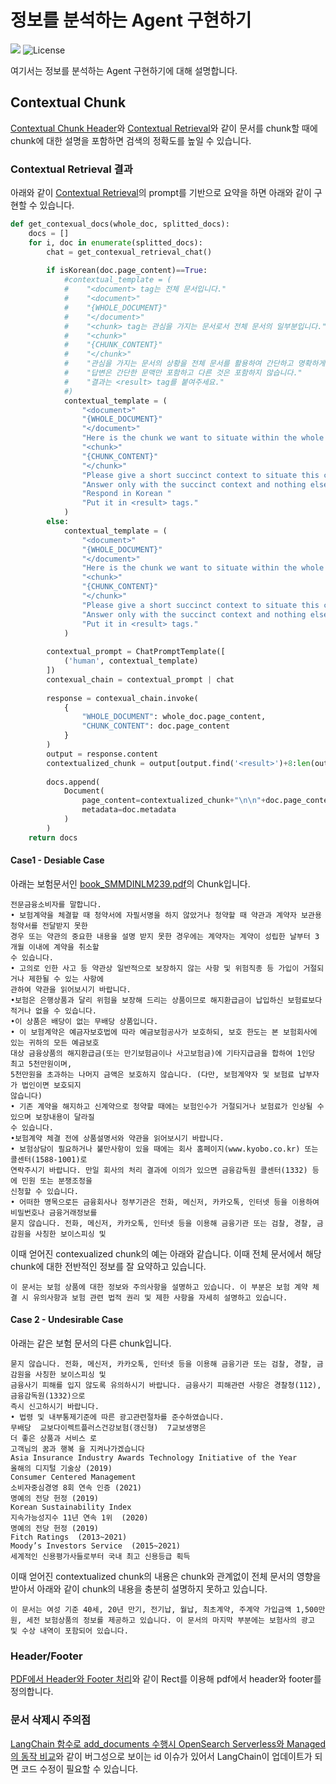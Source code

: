# 정보를 분석하는 Agent 구현하기

<p align="left">
    <a href="https://hits.seeyoufarm.com"><img src="https://hits.seeyoufarm.com/api/count/incr/badge.svg?url=https%3A%2F%2Fgithub.com%2Fkyopark2014%2Finfo-analytic-agent&count_bg=%2379C83D&title_bg=%23555555&icon=&icon_color=%23E7E7E7&title=hits&edge_flat=false)](https://hits.seeyoufarm.com"/></a>
    <img alt="License" src="https://img.shields.io/badge/LICENSE-MIT-green">
</p>


여기서는 정보를 분석하는 Agent 구현하기에 대해 설명합니다.


## Contextual Chunk

[Contextual Chunk Header](./contextual-chunk-headers.md)와 [Contextual Retrieval](./contextual-retrieval.md)와 같이 문서를 chunk할 때에 chunk에 대한 설명을 포함하면 검색의 정확도를 높일 수 있습니다. 

### Contextual Retrieval 결과

아래와 같이 [Contextual Retrieval](./contextual-retrieval.md)의 prompt를 기반으로 요약을 하면 아래와 같이 구현할 수 있습니다.

```python
def get_contexual_docs(whole_doc, splitted_docs):
    docs = []
    for i, doc in enumerate(splitted_docs):        
        chat = get_contexual_retrieval_chat()
        
        if isKorean(doc.page_content)==True:
            #contextual_template = (
            #    "<document> tag는 전체 문서입니다."
            #    "<document>"
            #    "{WHOLE_DOCUMENT}"
            #    "</document>"
            #    "<chunk> tag는 관심을 가지는 문서로서 전체 문서의 일부분입니다."
            #    "<chunk>"
            #    "{CHUNK_CONTENT}"
            #    "</chunk>"
            #    "관심을 가지는 문서의 상황을 전체 문서를 활용하여 간단하고 명확하게 설명합니다."
            #    "답변은 간단한 문맥만 포함하고 다른 것은 포함하지 않습니다."
            #    "결과는 <result> tag를 붙여주세요."
            #)
            contextual_template = (
                "<document>"
                "{WHOLE_DOCUMENT}"
                "</document>"
                "Here is the chunk we want to situate within the whole document."
                "<chunk>"
                "{CHUNK_CONTENT}"
                "</chunk>"
                "Please give a short succinct context to situate this chunk within the overall document for the purposes of improving search retrieval of the chunk."
                "Answer only with the succinct context and nothing else."
                "Respond in Korean "
                "Put it in <result> tags."
            )
        else:
            contextual_template = (
                "<document>"
                "{WHOLE_DOCUMENT}"
                "</document>"
                "Here is the chunk we want to situate within the whole document."
                "<chunk>"
                "{CHUNK_CONTENT}"
                "</chunk>"
                "Please give a short succinct context to situate this chunk within the overall document for the purposes of improving search retrieval of the chunk."
                "Answer only with the succinct context and nothing else."
                "Put it in <result> tags."
            )          
    
        contextual_prompt = ChatPromptTemplate([
            ('human', contextual_template)
        ])
        contexual_chain = contextual_prompt | chat
            
        response = contexual_chain.invoke(
            {
                "WHOLE_DOCUMENT": whole_doc.page_content,
                "CHUNK_CONTENT": doc.page_content
            }
        )
        output = response.content
        contextualized_chunk = output[output.find('<result>')+8:len(output)-9]
        
        docs.append(
            Document(
                page_content=contextualized_chunk+"\n\n"+doc.page_content,
                metadata=doc.metadata
            )
        )
    return docs
```

#### Case1 - Desiable Case

아래는 보험문서인 [book_SMMDINLM239.pdf](./contents/book_SMMDINLM239.pdf)의 Chunk입니다. 

```text
전문금융소비자를 말합니다.
• 보험계약을 체결할 때 청약서에 자필서명을 하지 않았거나 청약할 때 약관과 계약자 보관용 청약서를 전달받지 못한  
경우 또는 약관의 중요한 내용을 설명 받지 못한 경우에는 계약자는 계약이 성립한 날부터 3개월 이내에 계약을 취소할 
수 있습니다.
• 고의로 인한 사고 등 약관상 일반적으로 보장하지 않는 사항 및 위험직종 등 가입이 거절되거나 제한될 수 있는 사항에  
관하여 약관을 읽어보시기 바랍니다.
•보험은 은행상품과 달리 위험을 보장해 드리는 상품이므로 해지환급금이 납입하신 보험료보다 적거나 없을 수 있습니다.
•이 상품은 배당이 없는 무배당 상품입니다.
• 이 보험계약은 예금자보호법에 따라 예금보험공사가 보호하되, 보호 한도는 본 보험회사에 있는 귀하의 모든 예금보호 
대상 금융상품의 해지환급금(또는 만기보험금이나 사고보험금)에 기타지급금을 합하여 1인당 최고 5천만원이며,  
5천만원을 초과하는 나머지 금액은 보호하지 않습니다. (다만, 보험계약자 및 보험료 납부자가 법인이면 보호되지  
않습니다)
• 기존 계약을 해지하고 신계약으로 청약할 때에는 보험인수가 거절되거나 보험료가 인상될 수 있으며 보장내용이 달라질 
수 있습니다.
•보험계약 체결 전에 상품설명서와 약관을 읽어보시기 바랍니다.
• 보험상담이 필요하거나 불만사항이 있을 때에는 회사 홈페이지(www.kyobo.co.kr) 또는 콜센터(1588-1001)로   
연락주시기 바랍니다. 만일 회사의 처리 결과에 이의가 있으면 금융감독원 콜센터(1332) 등에 민원 또는 분쟁조정을  
신청할 수 있습니다.
• 어떠한 명목으로든 금융회사나 정부기관은 전화, 메신저, 카카오톡, 인터넷 등을 이용하여 비밀번호나 금융거래정보를 
묻지 않습니다. 전화, 메신저, 카카오톡, 인터넷 등을 이용해 금융기관 또는 검찰, 경찰, 금감원을 사칭한 보이스피싱 및
```

이때 얻어진 contexualized chunk의 예는 아래와 같습니다. 이때 전체 문서에서 해당 chunk에 대한 전반적인 정보를 잘 요약하고 있습니다.

```text
이 문서는 보험 상품에 대한 정보와 주의사항을 설명하고 있습니다. 이 부분은 보험 계약 체결 시 유의사항과 보험 관련 법적 권리 및 제한 사항을 자세히 설명하고 있습니다.
```


#### Case 2 - Undesirable Case

아래는 같은 보험 문서의 다른 chunk입니다.

```text
묻지 않습니다. 전화, 메신저, 카카오톡, 인터넷 등을 이용해 금융기관 또는 검찰, 경찰, 금감원을 사칭한 보이스피싱 및 
금융사기 피해를 입지 않도록 유의하시기 바랍니다. 금융사기 피해관련 사항은 경찰청(112), 금융감독원(1332)으로 
즉시 신고하시기 바랍니다.
• 법령 및 내부통제기준에 따른 광고관련절차를 준수하였습니다.
무배당  교보다이렉트플러스건강보험(갱신형)  7교보생명은 
더 좋은 상품과 서비스 로
고객님의 꿈과 행복 을 지켜나가겠습니다
Asia Insurance Industry Awards Technology Initiative of the Year
올해의 디지털 기술상 (2019)
Consumer Centered Management
소비자중심경영 8회 연속 인증 (2021)
명예의 전당 헌정 (2019)
Korean Sustainability Index
지속가능성지수 11년 연속 1위  (2020)  
명예의 전당 헌정 (2019)
Fitch Ratings  (2013~2021)
Moody’s Investors Service  (2015~2021)
세계적인 신용평가사들로부터 국내 최고 신용등급 획득
```

이때 얻어진 contextualized chunk의 내용은 chunk와 관계없이 전체 문서의 영향을 받아서 아래와 같이 chunk의 내용을 충분히 설명하지 못하고 있습니다.

```text
이 문서는 여성 기준 40세, 20년 만기, 전기납, 월납, 최초계약, 주계약 가입금액 1,500만원, 세전 보험상품의 정보를 제공하고 있습니다. 이 문서의 마지막 부분에는 보험사의 광고 및 수상 내역이 포함되어 있습니다.
```

### Header/Footer

[PDF에서 Header와 Footer 처리](https://github.com/kyopark2014/korean-chatbot-using-amazon-bedrock/blob/main/pdf-header-footer.md)와 같이 Rect를 이용해 pdf에서 header와 footer를 정의합니다.

### 문서 삭제시 주의점

[LangChain 함수로 add_documents 수행시 OpenSearch Serverless와 Managed의 동작 비교](./langchain-and-opensearch-serverless-issue.md)와 같이 버그성으로 보이는 id 이슈가 있어서 LangChain이 업데이트가 되면 코드 수정이 필요할 수 있습니다.
